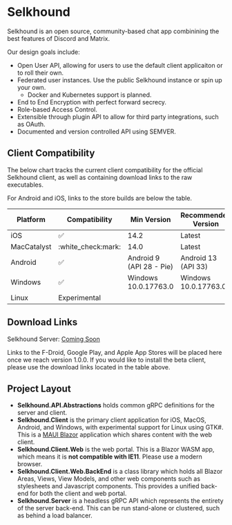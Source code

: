 # Selkhound

Selkhound is an open source, community-based chat app combinining the best features of Discord and Matrix.

Our design goals include:

* Open User API, allowing for users to use the default client applicaiton or to roll their own.
* Federated user instances. Use the public Selkhound instance or spin up your own.
  * Docker and Kubernetes support is planned.
* End to End Encryption with perfect forward secrecy.
* Role-based Access Control.
* Extensible through plugin API to allow for third party integrations, such as OAuth.
* Documented and version controlled API using SEMVER.

## Client Compatibility

The below chart tracks the current client compatibility for the official Selkhound client, as well as containing download links to the raw executables.

For Android and iOS, links to the store builds are below the table.


|  Platform   |   Compatibility    |       Min Version        | Recommended Version  |                  Download                  |
|-------------|--------------------|--------------------------|----------------------|--------------------------------------------|
| iOS         | :white_check_mark: | 14.2                     | Latest               |                                            |
| MacCatalyst | :white_check:mark: | 14.0                     | Latest               |                                            |
| Android     | :white_check_mark: | Android 9 (API 28 - Pie) | Android 13 (API 33)  |                                            |
| Windows     | :white_check_mark: | Windows 10.0.17763.0     | Windows 10.0.17763.0 |                                            |
| Linux       | Experimental       |                          |                      |                                            |

## Download Links

Selkhound Server: [Coming Soon](#)

Links to the F-Droid, Google Play, and Apple App Stores will be placed here once we reach version 1.0.0.
If you would like to install the beta client, please use the download links located in the table above.

## Project Layout

- **Selkhound.API.Abstractions** holds common gRPC definitions for the server and client.
- **Selkhound.Client** is the primary client application for iOS, MacOS, Android, and Windows, with experimental support for Linux using GTK#. This is a [MAUI Blazor](https://learn.microsoft.com/en-us/shows/xamarinshow/introduction-to-net-maui-blazor--the-xamarin-show) application which shares content with the web client.
- **Selkhound.Client.Web** is the web portal. This is a Blazor WASM app, which means it is **not compatible with IE11**. Please use a modern browser.
- **Selkhound.Client.Web.BackEnd** is a class library which holds all Blazor Areas, Views, View Models, and other web components such as stylesheets and Javascript components. This provides a unified back-end for both the client and web portal.
- **Selkhound.Server** is a headless gRPC API which represents the entirety of the server back-end. This can be run stand-alone or clustered, such as behind a load balancer.
